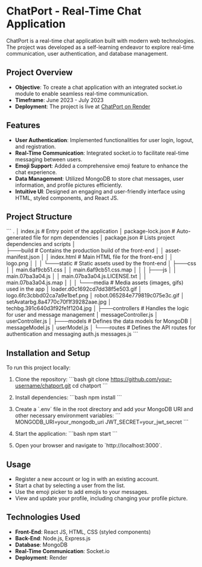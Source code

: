 
# ChatPort - Real-Time Chat Application

ChatPort is a real-time chat application built with modern web technologies. The project was developed as a self-learning endeavor to explore real-time communication, user authentication, and database management.

## Project Overview

- **Objective**: To create a chat application with an integrated socket.io module to enable seamless real-time communication.
- **Timeframe**: June 2023 - July 2023
- **Deployment**: The project is live at [ChatPort on Render](https://chatportapp.onrender.com)

## Features

- **User Authentication**: Implemented functionalities for user login, logout, and registration.
- **Real-Time Communication**: Integrated socket.io to facilitate real-time messaging between users.
- **Emoji Support**: Added a comprehensive emoji feature to enhance the chat experience.
- **Data Management**: Utilized MongoDB to store chat messages, user information, and profile pictures efficiently.
- **Intuitive UI**: Designed an engaging and user-friendly interface using HTML, styled components, and React JS.

## Project Structure

\`\`\`
.
│   index.js                   # Entry point of the application
│   package-lock.json           # Auto-generated file for npm dependencies
│   package.json                # Lists project dependencies and scripts
│   
├───build                       # Contains the production build of the front-end
│   │   asset-manifest.json
│   │   index.html              # Main HTML file for the front-end
│   │   logo.png
│   │
│   └───static                  # Static assets used by the front-end
│       ├───css
│       │       main.6af9cb51.css
│       │       main.6af9cb51.css.map
│       │
│       ├───js
│       │       main.07ba3a04.js
│       │       main.07ba3a04.js.LICENSE.txt
│       │       main.07ba3a04.js.map
│       │
│       └───media               # Media assets (images, gifs) used in the app
│               loader.d0c1692cd7dd38f5e503.gif
│               logo.6fc3cbbd02ca7a9e1bef.png
│               robot.065284e779819c075e3c.gif
│               setAvatarbg.8a4770c70f1f39282aae.jpg
│               techbg.391c640d3f92fe1f1204.jpg
│
├───controllers                 # Handles the logic for user and message management
│       messageController.js
│       userController.js
│
├───models                      # Defines the data models for MongoDB
│       messageModel.js
│       userModel.js
│
└───routes                      # Defines the API routes for authentication and messaging
        auth.js
        messages.js
\`\`\`

## Installation and Setup

To run this project locally:

1. Clone the repository:
   \`\`\`bash
   git clone https://github.com/your-username/chatport.git
   cd chatport
   \`\`\`

2. Install dependencies:
   \`\`\`bash
   npm install
   \`\`\`

3. Create a \`.env\` file in the root directory and add your MongoDB URI and other necessary environment variables:
   \`\`\`
   MONGODB_URI=your_mongodb_uri
   JWT_SECRET=your_jwt_secret
   \`\`\`

4. Start the application:
   \`\`\`bash
   npm start
   \`\`\`

5. Open your browser and navigate to \`http://localhost:3000\`.

## Usage

- Register a new account or log in with an existing account.
- Start a chat by selecting a user from the list.
- Use the emoji picker to add emojis to your messages.
- View and update your profile, including changing your profile picture.

## Technologies Used

- **Front-End**: React JS, HTML, CSS (styled components)
- **Back-End**: Node.js, Express.js
- **Database**: MongoDB
- **Real-Time Communication**: Socket.io
- **Deployment**: Render


